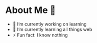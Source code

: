 # About Me 👋

- 🔭 I’m currently working on learning
- 🌱 I’m currently learning all things web 
- ⚡ Fun fact: I know nothing

